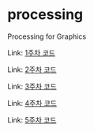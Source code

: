 # processing
Processing for Graphics

Link: [1주차 코드][1Link]

[1Link]: https://github.com/ansanghyun20/processing/blob/master/6%EC%A3%BC%EC%B0%A8_%EA%B3%BC%EC%A0%9C1.md

Link: [2주차 코드][2Link]

[2Link]: https://github.com/ansanghyun20/processing/blob/master/6%EC%A3%BC%EC%B0%A8_%EA%B3%BC%EC%A0%9C2.md

Link: [3주차 코드][3Link]

[3Link]: https://google.com "Go google"

Link: [4주차 코드][4Link]

[4Link]: https://google.com "Go google"

Link: [5주차 코드][5Link]

[5Link]: https://google.com "Go google"
